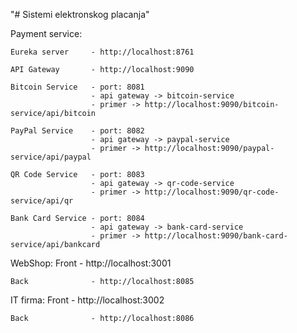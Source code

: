 "# Sistemi elektronskog placanja" 

Payment service:
              

    Eureka server     - http://localhost:8761

    API Gateway       - http://localhost:9090

    Bitcoin Service   - port: 8081
                      - api gateway -> bitcoin-service
                      - primer -> http://localhost:9090/bitcoin-service/api/bitcoin

    PayPal Service    - port: 8082
                      - api gateway -> paypal-service
                      - primer -> http://localhost:9090/paypal-service/api/paypal

    QR Code Service   - port: 8083
                      - api gateway -> qr-code-service
                      - primer -> http://localhost:9090/qr-code-service/api/qr

    Bank Card Service - port: 8084
                      - api gateway -> bank-card-service     
                      - primer -> http://localhost:9090/bank-card-service/api/bankcard         

WebShop:
    Front             - http://localhost:3001
    
    Back              - http://localhost:8085
    
IT firma:
    Front             - http://localhost:3002
    
    Back              - http://localhost:8086
